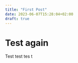 ```yaml
---
title: "First Post"
date: 2023-06-07T15:28:04+02:00
draft: true
---
```


# Test again

Test test tes t
